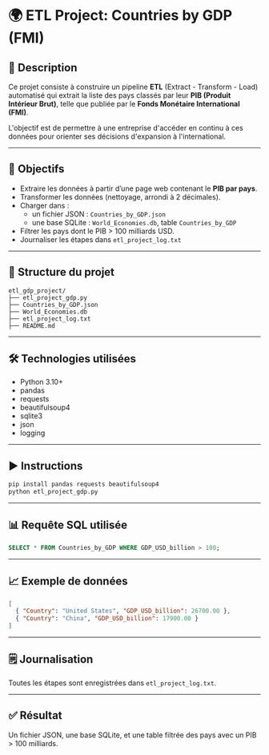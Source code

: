 # 🌍 ETL Project: Countries by GDP (FMI)

## 📘 Description

Ce projet consiste à construire un pipeline **ETL** (Extract - Transform - Load) automatisé qui extrait la liste des pays classés par leur **PIB (Produit Intérieur Brut)**, telle que publiée par le **Fonds Monétaire International (FMI)**.

L'objectif est de permettre à une entreprise d'accéder en continu à ces données pour orienter ses décisions d'expansion à l'international.

---

## 🎯 Objectifs

- Extraire les données à partir d’une page web contenant le **PIB par pays**.
- Transformer les données (nettoyage, arrondi à 2 décimales).
- Charger dans :
  - un fichier JSON : `Countries_by_GDP.json`
  - une base SQLite : `World_Economies.db`, table `Countries_by_GDP`
- Filtrer les pays dont le PIB > 100 milliards USD.
- Journaliser les étapes dans `etl_project_log.txt`

---

## 🧱 Structure du projet

```
etl_gdp_project/
├── etl_project_gdp.py
├── Countries_by_GDP.json
├── World_Economies.db
├── etl_project_log.txt
├── README.md
```

---

## 🛠️ Technologies utilisées

- Python 3.10+
- pandas
- requests
- beautifulsoup4
- sqlite3
- json
- logging

---

## ▶️ Instructions

```bash
pip install pandas requests beautifulsoup4
python etl_project_gdp.py
```

---

## 📊 Requête SQL utilisée

```sql
SELECT * FROM Countries_by_GDP WHERE GDP_USD_billion > 100;
```

---

## 📈 Exemple de données

```json
[
  { "Country": "United States", "GDP_USD_billion": 26700.00 },
  { "Country": "China", "GDP_USD_billion": 17900.00 }
]
```

---

## 🗒️ Journalisation

Toutes les étapes sont enregistrées dans `etl_project_log.txt`.

---

## ✅ Résultat

Un fichier JSON, une base SQLite, et une table filtrée des pays avec un PIB > 100 milliards.
